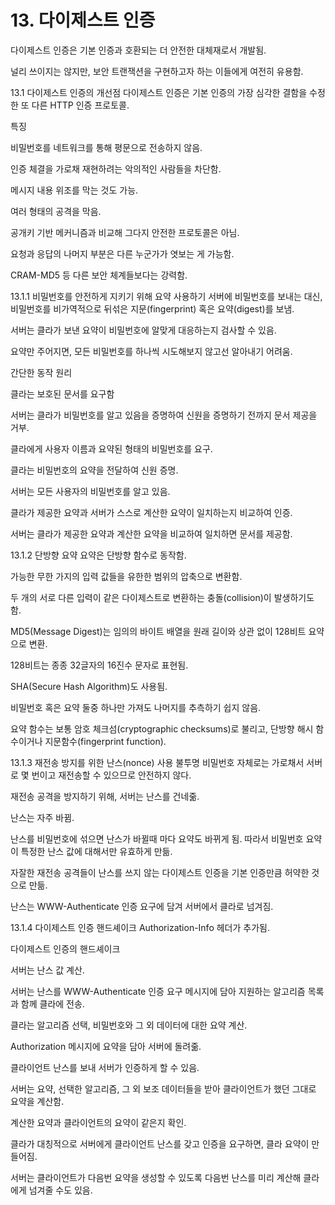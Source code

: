 # 13. 다이제스트 인증

다이제스트 인증은 기본 인증과 호환되는 더 안전한 대체재로서 개발됨.

널리 쓰이지는 않지만, 보안 트랜잭션을 구현하고자 하는 이들에게 여전히 유용함.

13.1 다이제스트 인증의 개선점
다이제스트 인증은 기본 인증의 가장 심각한 결함을 수정한 또 다른 HTTP 인증 프로토콜.

특징

비밀번호를 네트워크를 통해 평문으로 전송하지 않음.

인증 체결을 가로채 재현하려는 악의적인 사람들을 차단함.

메시지 내용 위조를 막는 것도 가능.

여러 형태의 공격을 막음.

공개키 기반 메커니즘과 비교해 그다지 안전한 프로토콜은 아님.

요청과 응답의 나머지 부분은 다른 누군가가 엿보는 게 가능함.

CRAM-MD5 등 다른 보안 체계들보다는 강력함.

13.1.1 비밀번호를 안전하게 지키기 위해 요약 사용하기
서버에 비밀번호를 보내는 대신, 비밀번호를 비가역적으로 뒤섞은 지문(fingerprint) 혹은 요약(digest)를 보냄.

서버는 클라가 보낸 요약이 비밀번호에 알맞게 대응하는지 검사할 수 있음.

요약만 주어지면, 모든 비밀번호를 하나씩 시도해보지 않고선 알아내기 어려움.

간단한 동작 원리

클라는 보호된 문서를 요구함

서버는 클라가 비밀번호를 알고 있음을 증명하여 신원을 증명하기 전까지 문서 제공을 거부.

클라에게 사용자 이름과 요약된 형태의 비밀번호를 요구.

클라는 비밀번호의 요약을 전달하여 신원 증명.

서버는 모든 사용자의 비밀번호를 알고 있음.

클라가 제공한 요약과 서버가 스스로 계산한 요약이 일치하는지 비교하여 인증.

서버는 클라가 제공한 요약과 계산한 요약을 비교하여 일치하면 문서를 제공함.

13.1.2 단방향 요약
요약은 단방향 함수로 동작함.

가능한 무한 가지의 입력 값들을 유한한 범위의 압축으로 변환함.

두 개의 서로 다른 입력이 같은 다이제스트로 변환하는 충돌(collision)이 발생하기도 함.

MD5(Message Digest)는 임의의 바이트 배열을 원래 길이와 상관 없이 128비트 요약으로 변환.

128비트는 종종 32글자의 16진수 문자로 표현됨.

SHA(Secure Hash Algorithm)도 사용됨.

비밀번호 혹은 요약 둘중 하나만 가져도 나머지를 추측하기 쉽지 않음.

요약 함수는 보통 암호 체크섬(cryptographic checksums)로 불리고, 단방향 해시 함수이거나 지문함수(fingerprint function).

13.1.3 재전송 방지를 위한 난스(nonce) 사용
불투명 비밀번호 자체로는 가로채서 서버로 몇 번이고 재전송할 수 있으므로 안전하지 않다.

재전송 공격을 방지하기 위해, 서버는 난스를 건네줆.

난스는 자주 바뀜.

난스를 비밀번호에 섞으면 난스가 바뀔때 마다 요약도 바뀌게 됨. 따라서 비밀번호 요약이 특정한 난스 값에 대해서만 유효하게 만듦.

자잘한 재전송 공격들이 난스를 쓰지 않는 다이제스트 인증을 기본 인증만큼 허약한 것으로 만듦.

난스는 WWW-Authenticate 인증 요구에 담겨 서버에서 클라로 넘겨짐.

13.1.4 다이제스트 인증 핸드셰이크
Authorization-Info 헤더가 추가됨.

다이제스트 인증의 핸드셰이크

서버는 난스 값 계산.

서버는 난스를 WWW-Authenticate 인증 요구 메시지에 담아 지원하는 알고리즘 목록과 함께 클라에 전송.

클라는 알고리즘 선택, 비밀번호와 그 외 데이터에 대한 요약 계산.

Authorization 메시지에 요약을 담아 서버에 돌려줆.

클라이언트 난스를 보내 서버가 인증하게 할 수 있음.

서버는 요약, 선택한 알고리즘, 그 외 보조 데이터들을 받아 클라이언트가 했던 그대로 요약을 계산함.

계산한 요약과 클라이언트의 요약이 같은지 확인.

클라가 대칭적으로 서버에게 클라이언트 난스를 갖고 인증을 요구하면, 클라 요약이 만들어짐.

서버는 클라이언트가 다음번 요약을 생성할 수 있도록 다음번 난스를 미리 계산해 클라에게 넘겨줄 수도 있음.

